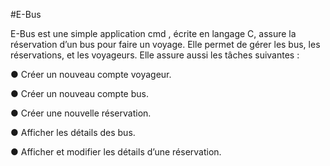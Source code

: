 #E-Bus

E-Bus est une simple application cmd , écrite en langage C, assure la réservation
d’un bus pour faire un voyage. Elle permet de gérer les bus, les réservations, et les
voyageurs.
Elle assure aussi les tâches suivantes :

● Créer un nouveau compte voyageur.

● Créer un nouveau compte bus.

● Créer une nouvelle réservation.

● Afficher les détails des bus.

● Afficher et modifier les détails d’une réservation.
